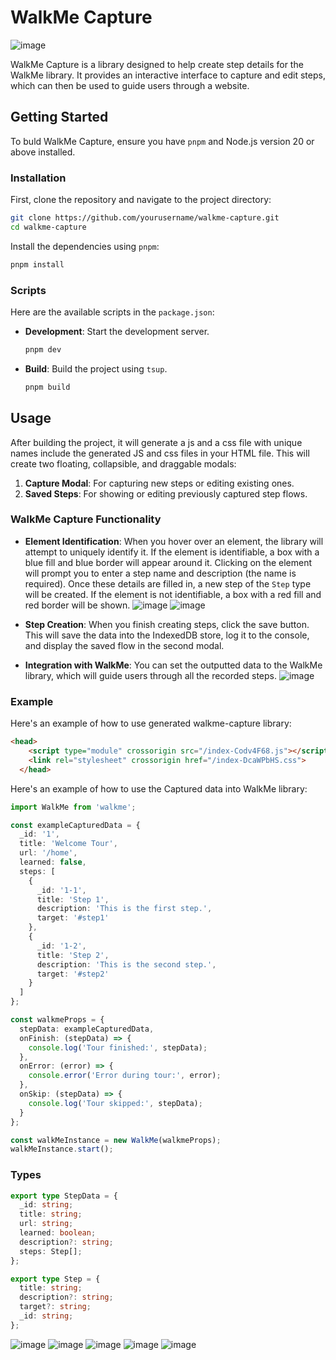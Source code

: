# WalkMe Capture
![image](https://github.com/user-attachments/assets/f11c6291-0fa6-44cc-831d-e7e4c5be5269)

WalkMe Capture is a library designed to help create step details for the WalkMe library. It provides an interactive interface to capture and edit steps, which can then be used to guide users through a website.

## Getting Started

To buld WalkMe Capture, ensure you have `pnpm` and Node.js version 20 or above installed.

### Installation

First, clone the repository and navigate to the project directory:

```bash
git clone https://github.com/yourusername/walkme-capture.git
cd walkme-capture
```

Install the dependencies using `pnpm`:

```bash
pnpm install
```

### Scripts

Here are the available scripts in the `package.json`:

- **Development**: Start the development server.
  ```bash
  pnpm dev
  ```
- **Build**: Build the project using `tsup`.
  ```bash
  pnpm build
  ```
## Usage

After building the project, it will generate a js and a css file with unique names include the generated JS and css files in your HTML file. This will create two floating, collapsible, and draggable modals:

1. **Capture Modal**: For capturing new steps or editing existing ones.
2. **Saved Steps**: For showing or editing previously captured step flows.

### WalkMe Capture Functionality

- **Element Identification**: When you hover over an element, the library will attempt to uniquely identify it. If the element is identifiable, a box with a blue fill and blue border will appear around it. Clicking on the element will prompt you to enter a step name and description (the name is required). Once these details are filled in, a new step of the `Step` type will be created. If the element is not identifiable, a box with a red fill and red border will be shown.
![image](https://github.com/user-attachments/assets/ee712629-46f4-4fe3-8384-20f769a9e7e2)
![image](https://github.com/user-attachments/assets/1c90d07e-4443-4be8-ba2d-c0c3f45375a9)

- **Step Creation**: When you finish creating steps, click the save button. This will save the data into the IndexedDB store, log it to the console, and display the saved flow in the second modal.

- **Integration with WalkMe**: You can set the outputted data to the WalkMe library, which will guide users through all the recorded steps.
![image](https://github.com/user-attachments/assets/84abe27a-9e18-4e25-aba4-42002dfe9549)

### Example

Here's an example of how to use generated walkme-capture library:
```html
<head>
    <script type="module" crossorigin src="/index-Codv4F68.js"></script>
    <link rel="stylesheet" crossorigin href="/index-DcaWPbHS.css">
  </head>
``` 

Here's an example of how to use the Captured data into WalkMe library:

```typescript
import WalkMe from 'walkme';

const exampleCapturedData = {
  _id: '1',
  title: 'Welcome Tour',
  url: '/home',
  learned: false,
  steps: [
    {
      _id: '1-1',
      title: 'Step 1',
      description: 'This is the first step.',
      target: '#step1'
    },
    {
      _id: '1-2',
      title: 'Step 2',
      description: 'This is the second step.',
      target: '#step2'
    }
  ]
};

const walkmeProps = {
  stepData: exampleCapturedData,
  onFinish: (stepData) => {
    console.log('Tour finished:', stepData);
  },
  onError: (error) => {
    console.error('Error during tour:', error);
  },
  onSkip: (stepData) => {
    console.log('Tour skipped:', stepData);
  }
};

const walkMeInstance = new WalkMe(walkmeProps);
walkMeInstance.start();
```

### Types

```typescript
export type StepData = {
  _id: string;
  title: string;
  url: string;
  learned: boolean;
  description?: string;
  steps: Step[];
};

export type Step = {
  title: string;
  description?: string;
  target?: string;
  _id: string;
};
```


![image](https://github.com/user-attachments/assets/f11c6291-0fa6-44cc-831d-e7e4c5be5269)
![image](https://github.com/user-attachments/assets/cab41f3f-f1a2-4065-8e3c-35f97610b167)
![image](https://github.com/user-attachments/assets/a5eaca74-e603-4e3b-a6f3-cb92e50cf163)
![image](https://github.com/user-attachments/assets/ee712629-46f4-4fe3-8384-20f769a9e7e2)
![image](https://github.com/user-attachments/assets/1c90d07e-4443-4be8-ba2d-c0c3f45375a9)

